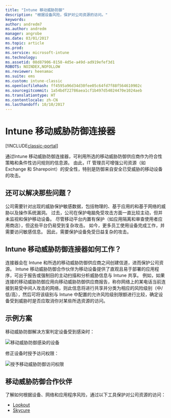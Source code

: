 ```yaml
---
title: "Intune 移动威胁防御"
description: "根据设备风险，保护对公司资源的访问。"
keywords: 
author: andredm7
ms.author: andredm
manager: angrobe
ms.date: 03/01/2017
ms.topic: article
ms.prod: 
ms.service: microsoft-intune
ms.technology: 
ms.assetid: 08d87906-8158-4d5e-a49d-ad919efef3d1
ROBOTS: NOINDEX,NOFOLLOW
ms.reviewer: heenamac
ms.suite: ems
ms.custom: intune-classic
ms.openlocfilehash: ff4595a96d34d30fee05c64fd7f88f564610902c
ms.sourcegitcommit: 1a54bdf22786aea1cf1b497d54024470e1024aeb
ms.translationtype: HT
ms.contentlocale: zh-CN
ms.lasthandoff: 10/10/2017
---
```

# <a name="intune-mobile-threat-defense-connectors"></a>Intune 移动威胁防御连接器

[!INCLUDE[classic-portal](../includes/classic-portal.md)]

通过Intune 移动威胁防御连接器，可利用所选的移动威胁防御供应商作为符合性策略和条件性访问规则的信息源。 由此，IT 管理员可增强公司资源（如 Exchange 和 Sharepoint）的安全性，特别是防御来自安全已受威胁的移动设备的攻击。

## <a name="what-problem-does-this-solve"></a>还可以解决那些问题？

公司需要针对出现的威胁保护敏感数据，包括物理的、基于应用的和基于网络的威胁以及操作系统漏洞。
过去，公司在保护电脑免受攻击方面一直比较主动，但并未监视和保护移动设备。 尽管移动平台内置有保护（如应用隔离和审查使用者应用商店），但这些平台仍易受到复杂攻击。 如今，更多员工使用设备完成工作，并需要访问敏感信息。 因此，需要保护设备免受日益复杂的攻击。

## <a name="how-the-intune-mobile-threat-defense-connectors-work"></a>Intune 移动威胁防御连接器如何工作？

连接器会在 Intune 和所选的移动威胁防御供应商之间创建信道，进而保护公司资源。 Intune 移动威胁防御合作伙伴为移动设备提供了直观且易于部署的应用程序，可出于报告或强制目的主动扫描和分析威胁信息与 Intune 共享。 例如，如果连接的移动威胁防御应用向移动威胁防御供应商报告，称你网络上的某电话当前连接到易受中间人攻击的网络，则此信息将进行共享并分类为相应的风险级别（中/低/高），然后可将该级别与 Intune 中配置的允许风险级别限额进行比较，确定设备受到威胁时是否应取消你对某些所选资源的访问。

## <a name="sample-scenarios"></a>示例方案

移动威胁防御解决方案判定设备受到感染时：

![移动威胁防御感染的设备](../media/mtp/MTD-image-1.png)

修正设备时授予访问权限：

![授予移动威胁防御访问权限](../media/mtp/MTD-image-2.png)

## <a name="mobile-threat-defense-partners"></a>移动威胁防御合作伙伴

了解如何根据设备、网络和应用程序风险，通过以下工具保护对公司资源的访问：

- [Lookout](/intune-classic/deploy-use/lookout-mobile-threat-defense-connector)
- [Skycure](/intune-classic/deploy-use/skycure-mobile-threat-defense-connector)
